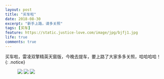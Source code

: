 ```yaml
---
layout: post
title: "买车啦"
date: 2018-08-30
excerpt: "新手上路，请多关照"
tags: [买车]
feature: https://static.justice-love.com/image/jpg/bjfj1.jpg
life: true
comments: true
---
```

买车啦，雷凌双擎精英天窗版，今晚去提车，要上路了大家多多关照，哈哈哈哈！
{: .notice}
<figure>
    <img src="{{ site.staticUrl }}/image/jpg/tiche.jpeg?imageMogr2/auto-orient" />
    <img src="{{ site.staticUrl }}/image/jpg/xinche1.jpg?imageMogr2/auto-orient" />
    <img src="{{ site.staticUrl }}/image/jpg/xinche2.jpg?imageMogr2/auto-orient" />
</figure>
